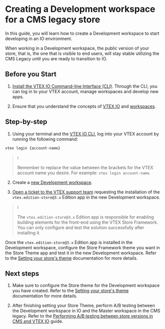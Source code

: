 # Creating a Development workspace for a CMS legacy store
In this guide, you will learn how to create a Development workspace to start developing in an IO environment. 

When working in a Development workspace, the public version of your store, that is, the one that is visible to end users, will stay stable utilizing the CMS Legacy until you are ready to transition to IO.
## Before you Start
1. [Install the VTEX IO Command-line Interface (CLI)](https://developers.vtex.com/vtex-developer-docs/docs/vtex-io-documentation-vtex-io-cli-installation-and-command-reference). Through the CLI, you can log in to your VTEX account, manage workspaces and develop new apps.

2. Ensure that you understand the concepts of [VTEX IO](https://developers.vtex.com/vtex-developer-docs/docs/vtex-io-documentation-what-is-vtex-io) and [workspaces](https://developers.vtex.com/vtex-developer-docs/docs/vtex-io-documentation-workspace).
## Step-by-step
1. Using your terminal and the [VTEX IO CLI](https://developers.vtex.com/vtex-developer-docs/docs/vtex-io-documentation-vtex-io-cli-installation-and-command-reference), log into your VTEX account by running the following command:

```
vtex login {account-name}
```
>  ℹ️        
> 
> Remember to replace the value between the brackets for the VTEX account name you desire. For example: `vtex login account-name`.

2. Create a [new Development workspace](https://developers.vtex.com/vtex-developer-docs/docs/vtex-io-documentation-creating-a-development-workspace).

3. [Open a ticket to the VTEX support team](https://help-tickets.vtex.com/smartlink/sso/login/zendesk?_ga=2.222513819.1487123273.1647865109-1001456323.1619912759) requesting the installation of the `vtex.edition-store@3.x` Edition app in the new Development workspace.

> ℹ️ 
> 
> The `vtex.edition-store@3.x` Edition app is responsible for enabling building elements for the front-end using the VTEX Store Framework. You can only configure and test the solution successfully after installing it.

Once the `vtex.edition-store@3.x` Edition app is installed in the Development workspace, configure the Store Framework theme you want in the Store Theme app and test it in the new Development workspace. Refer to the [Setting your store's theme](https://developers.vtex.com/vtex-developer-docs/docs/vtex-io-documentation-3-settingyourstoretheme) documentation for more details.

## Next steps
1. Make sure to configure the Store theme for the Development workspace you have created. Refer to the [Setting your store's theme](https://developers.vtex.com/vtex-developer-docs/docs/vtex-io-documentation-3-settingyourstoretheme) documentation for more details.


2. After finishing setting your Store Theme, perform A/B testing between the Development workspace in IO and the Master workspace in the CMS legacy. Refer to the [Performing A/B testing between store versions in CMS and VTEX IO](https://developers.vtex.com/vtex-developer-docs/docs/vtex-io-documentation-performing-ab-testing-between-legacy-and-io) guide.
